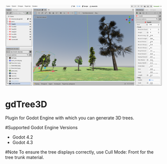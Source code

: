 <img src="image/preview.png">

# gdTree3D
Plugin for Godot Engine with which you can generate 3D trees.

#Supported Godot Engine Versions
- Godot 4.2
- Godot 4.3

#Note
To ensure the tree displays correctly, use Cull Mode: Front for the tree trunk material.
